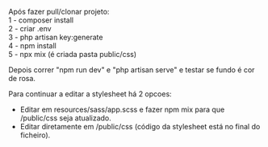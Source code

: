 Após fazer pull/clonar projeto:  
1 - composer install  
2 - criar .env  
3 - php artisan key:generate  
4 - npm install  
5 - npx mix (é criada pasta public/css)

Depois correr "npm run dev" e "php artisan serve" e testar se fundo é cor de rosa.

Para continuar a editar a stylesheet há 2 opcoes:
- Editar em resources/sass/app.scss e fazer npm mix para que /public/css seja atualizado.
- Editar diretamente em /public/css (código da stylesheet está no final do ficheiro).